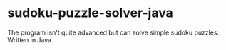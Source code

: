 # sudoku-puzzle-solver-java
The program isn't quite advanced but can solve simple sudoku puzzles. Written in Java
